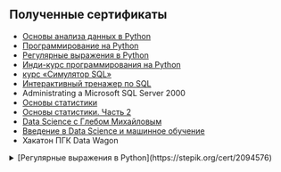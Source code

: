 ## Полученные сертификаты

- [Основы анализа данных в Python](https://stepik.org/cert/2128295)
- [Программирование на Python](https://stepik.org/cert/1771890)
- [Регулярные выражения в Python](https://stepik.org/cert/2094576)
- [Инди-курс программирования на Python](https://stepik.org/cert/2029144)
- [курс «Симулятор SQL»](https://lab.karpov.courses/certificate/79276846-96f3-44d9-a4cd-f3503bac22dc/)
- [Интерактивный тренажер по SQL](https://stepik.org/cert/2041692)
- Administrating a Microsoft SQL Server 2000
- [Основы статистики](https://stepik.org/cert/1729653)
- [Основы статистики. Часть 2](https://stepik.org/cert/1809967)
- [Data Science с Глебом Михайловым](https://stepik.org/cert/2034093)
- [Введение в Data Science и машинное обучение](https://stepik.org/cert/1968566)
- Хакатон ПГК Data Wagon

<details>
  <summary>[Регулярные выражения в Python](https://stepik.org/cert/2094576)</summary>
  
  ![Регулярные выражения в Python](https://stepik.org/certificate/099267e39b2bfbd355715faba52b432ee1b0a752.png?resolution=medium)
</details>
